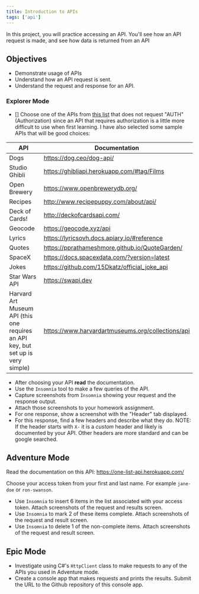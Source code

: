 ```yaml
---
title: Introduction to APIs
tags: ['api']
---
```


In this project, you will practice accessing an API. You'll see how an API request is made, and see how data is returned from an API

## Objectives

- Demonstrate usage of APIs
- Understand how an API request is sent.
- Understand the request and response for an API.

### Explorer Mode

- [] Choose one of the APIs from [this list](https://github.com/public-apis/public-apis) that does not request "AUTH" (Authorization) since an API that requires authorization is a little more difficult to use when first learning. I have also selected some sample APIs that will be good choices:

| API                                                                              | Documentation                                     |
| -------------------------------------------------------------------------------- | ------------------------------------------------- |
| Dogs                                                                             | https://dog.ceo/dog-api/                          |
| Studio Ghibli                                                                    | https://ghibliapi.herokuapp.com/#tag/Films        |
| Open Brewery                                                                     | https://www.openbrewerydb.org/                    |
| Recipes                                                                          | http://www.recipepuppy.com/about/api/             |
| Deck of Cards!                                                                   | http://deckofcardsapi.com/                        |
| Geocode                                                                          | https://geocode.xyz/api                           |
| Lyrics                                                                           | https://lyricsovh.docs.apiary.io/#reference       |
| Quotes                                                                           | https://pprathameshmore.github.io/QuoteGarden/    |
| SpaceX                                                                           | https://docs.spacexdata.com/?version=latest       |
| Jokes                                                                            | https://github.com/15Dkatz/official_joke_api      |
| Star Wars API                                                                    | https://swapi.dev                                 |
| Harvard Art Museum API (this one requires an API key, but set up is very simple) | https://www.harvardartmuseums.org/collections/api |

- After choosing your API **read** the documentation.
- Use the `Insomnia` tool to make a few queries of the API.
- Capture screenshots from `Insomnia` showing your request and the response output.
- Attach those screenshots to your homework assignment.
- For one response, show a screenshot with the "Header" tab displayed.
- For this response, find a few headers and describe what they do. NOTE: If the header starts with `X-` it is a _custom_ header and likely is documented by your API. Other headers are more standard and can be google searched.

## Adventure Mode

Read the documentation on this API: https://one-list-api.herokuapp.com/

Choose your access token from your first and last name. For example `jane-doe`
or `ron-swanson`.

- Use `Insomnia` to insert 6 items in the list associated with your access token. Attach screenshots of the request and results screen.
- Use `Insomnia` to mark 2 of these items complete. Attach screenshots of the request and result screen.
- Use `Insomnia` to delete 1 of the non-complete items. Attach screenshots of the request and result screen.

## Epic Mode

- Investigate using C#'s `HttpClient` class to make requests to any of the APIs you used in Adventure mode.
- Create a console app that makes requests and prints the results. Submit the URL to the Github repository of this console app.
